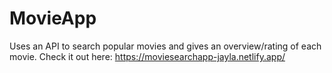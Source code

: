 # MovieApp

Uses an API to search popular movies and gives an overview/rating of each movie. Check it out here: https://moviesearchapp-jayla.netlify.app/ 
